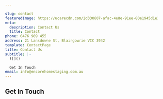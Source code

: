 ```yaml
---

slug: contact
featuredImage: https://ucarecdn.com/2d330607-afac-4e8e-91ee-80e1945d1e19/-/crop/1957x957/0,796/-/preview/
meta:
  description: Contact Us
  title: Contact
phone: 0476 989 455
address: 21 Lansdowne St, Blairgowrie VIC 3942
template: ContactPage
title: Contact Us
subtitle: |-
  ![]()

  Get In Touch
email: info@encorehomestaging.com.au
---
```

## Get In Touch